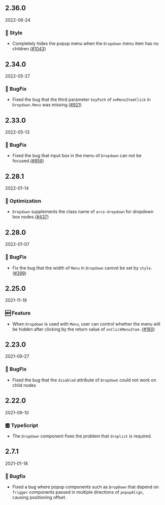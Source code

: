 ## 2.36.0

2022-06-24

### 💅 Style

- Completely hides the popup menu when the `Dropdown` menu item has no children.([#1043](https://github.com/arco-design/arco-design/pull/1043))

## 2.34.0

2022-05-27

### 🐛 BugFix

- Fixed the bug that the third parameter `keyPath` of `onMenuItemClick` in `Dropdown.Menu` was missing.([#921](https://github.com/arco-design/arco-design/pull/921))

## 2.33.0

2022-05-13

### 🐛 BugFix

- Fixed the bug that input box in the menu of `Dropdown` can not be focused.([#856](https://github.com/arco-design/arco-design/pull/856))

## 2.28.1

2022-01-14

### 💎 Optimization

- `Dropdown` supplements the class name of `arco-dropdown` for dropdown box nodes.([#437](https://github.com/arco-design/arco-design/pull/437))

## 2.28.0

2022-01-07

### 🐛 BugFix

- Fix the bug that the width of `Menu` in `Dropdown` cannot be set by `style`.([#399](https://github.com/arco-design/arco-design/pull/399))

## 2.25.0

2021-11-19

### 🆕 Feature

- When `Dropdown` is used with `Menu`, user can control whether the menu will be hidden after clicking by the return value of `onClickMenuItem` .([#180](https://github.com/arco-design/arco-design/pull/180))

## 2.23.0

2021-09-27

### 🐛 BugFix

- Fixed the bug that the `disabled` attribute of `Dropdown` could not work on child nodes

## 2.22.0

2021-09-10

### 🆎 TypeScript

- The `Dropdown` component fixes the problem that `droplist` is required.

## 2.7.1

2021-01-18

### 🐛 Bugfix

- Fixed a bug where popup components such as `DropDown` that depend on `Trigger` components passed in multiple directions of `popupAlign`, causing positioning offset.

